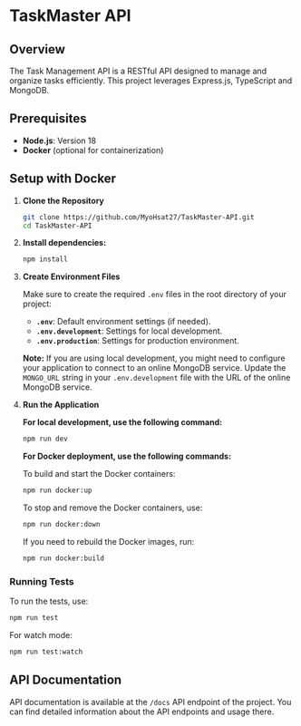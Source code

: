 # TaskMaster API

## Overview

The Task Management API is a RESTful API designed to manage and organize tasks efficiently. This project leverages Express.js, TypeScript and MongoDB.

## Prerequisites

-   **Node.js**: Version 18
-   **Docker** (optional for containerization)

## Setup with Docker

1. **Clone the Repository**

    ```bash
    git clone https://github.com/MyoHsat27/TaskMaster-API.git
    cd TaskMaster-API
    ```

2. **Install dependencies:**

    ```bash
    npm install
    ```

3. **Create Environment Files**

    Make sure to create the required `.env` files in the root directory of your project:

    - **`.env`**: Default environment settings (if needed).
    - **`.env.development`**: Settings for local development.
    - **`.env.production`**: Settings for production environment.

    **Note:** If you are using local development, you might need to configure your application to connect to an online MongoDB service. Update the `MONGO_URL` string in your `.env.development` file with the URL of the online MongoDB service.

4. **Run the Application**

    **For local development, use the following command:**

    ```bash
    npm run dev
    ```

    **For Docker deployment, use the following commands:**

    To build and start the Docker containers:

    ```bash
    npm run docker:up
    ```

    To stop and remove the Docker containers, use:

    ```bash
    npm run docker:down
    ```

    If you need to rebuild the Docker images, run:

    ```bash
    npm run docker:build
    ```

### Running Tests

To run the tests, use:

```bash
npm run test
```

For watch mode:

```bash
npm run test:watch
```

## API Documentation

API documentation is available at the `/docs` API endpoint of the project. You can find detailed information about the API endpoints and usage there.
